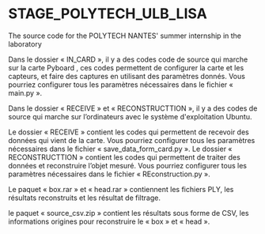 # STAGE_POLYTECH_ULB_LISA
The source code for the POLYTECH NANTES' summer internship in the laboratory

Dans le dossier « IN_CARD », il y a des codes code de source qui marche sur la carte Pyboard , ces codes permettent de configurer la carte et les capteurs, et faire des captures en utilisant des paramètres donnés. Vous pourriez configurer tous les paramètres nécessaires dans le fichier « main.py ».

Dans le dossier « RECEIVE » et « RECONSTRUCTTION », il y a des codes de source qui marche sur l’ordinateurs avec le système d'exploitation Ubuntu. 

Le dossier « RECEIVE » contient les codes qui permettent de recevoir des données qui vient de la carte. Vous pourriez configurer tous les paramètres nécessaires dans le fichier « save_data_form_card.py ».
Le dossier « RECONSTRUCTTION » contient les codes qui permettent de traiter des données et reconstruire l’objet mesuré. Vous pourriez configurer tous les paramètres nécessaires dans le fichier « REconstruction.py ».

Le paquet « box.rar » et « head.rar » contiennent les fichiers PLY, les résultats reconstruits et les résultat de filtrage. 

le paquet « source_csv.zip » contient les résultats sous forme de CSV, les informations origines pour reconstruire le « box » et « head ».

